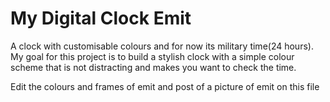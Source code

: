 # My Digital Clock Emit

A clock with customisable colours and for now its military time(24 hours).
My goal for this project is to build a stylish clock with a simple colour scheme that is not distracting and makes you want to check the time.

Edit the colours and frames of emit and post of a picture of emit on this file
